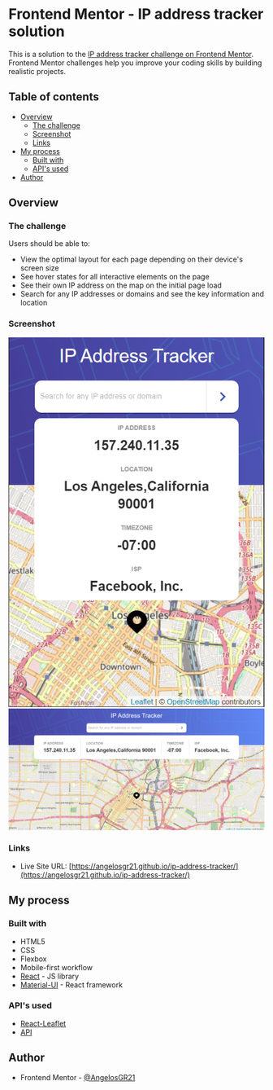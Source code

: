 # Frontend Mentor - IP address tracker solution

This is a solution to the [IP address tracker challenge on Frontend Mentor](https://www.frontendmentor.io/challenges/ip-address-tracker-I8-0yYAH0). Frontend Mentor challenges help you improve your coding skills by building realistic projects.

## Table of contents

- [Overview](#overview)
  - [The challenge](#the-challenge)
  - [Screenshot](#screenshot)
  - [Links](#links)
- [My process](#my-process)
  - [Built with](#built-with)
  - [API's used](#api's-used)
- [Author](#author)

## Overview

### The challenge

Users should be able to:

- View the optimal layout for each page depending on their device's screen size
- See hover states for all interactive elements on the page
- See their own IP address on the map on the initial page load
- Search for any IP addresses or domains and see the key information and location

### Screenshot

![Mobile View](./Screenshots/MobileView.png)
![Desktop View](./Screenshots/DesktopView.png)

### Links

- Live Site URL: [https://angelosgr21.github.io/ip-address-tracker/](https://angelosgr21.github.io/ip-address-tracker/)

## My process

### Built with

- HTML5
- CSS
- Flexbox
- Mobile-first workflow
- [React](https://reactjs.org/) - JS library
- [Material-UI](https://material-ui.com/) - React framework

### API's used

- [React-Leaflet](https://react-leaflet.js.org/)
- [API](https://geo.ipify.org/)

## Author

- Frontend Mentor - [@AngelosGR21](https://www.frontendmentor.io/profile/AngelosGR21)
